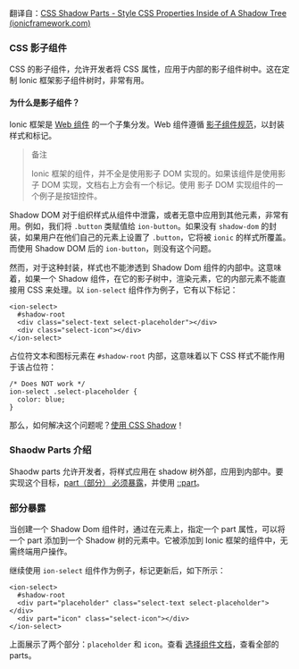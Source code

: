 翻译自：[CSS Shadow Parts - Style CSS Properties Inside of A Shadow Tree (ionicframework.com)](https://ionicframework.com/docs/theming/css-shadow-parts)



### CSS 影子组件



CSS 的影子组件，允许开发者将 CSS 属性，应用于内部的影子组件树中。这在定制 Ionic  框架影子组件树时，非常有用。



#### 为什么是影子组件？



Ionic 框架是 [Web 组件](https://developer.mozilla.org/en-US/docs/Web/Web_Components) 的一个子集分发。Web 组件遵循  [影子组件规范](https://w3c.github.io/webcomponents/spec/shadow/)，以封装样式和标记。



> 备注
>
> Ionic 框架的组件，并不全是使用影子 DOM 实现的。如果该组件是使用影子 DOM 实现，文档右上方会有一个标记。使用 影子 DOM 实现组件的一个例子是按钮控件。



Shadow DOM 对于组织样式从组件中泄露，或者无意中应用到其他元素，非常有用。例如，我们将 `.button` 类赋值给 `ion-button`。如果没有 `shadow-dom` 的封装，如果用户在他们自己的元素上设置了 `.button`，它将被 `ionic` 的样式所覆盖。而使用 Shadow DOM 后的 `ion-button`，则没有这个问题。



然而，对于这种封装，样式也不能渗透到 Shadow Dom 组件的内部中。这意味着，如果一个 Shadow 组件，在它的影子树中，渲染元素，它的内部元素不能直接用 CSS 来处理。以 `ion-select` 组件作为例子，它有以下标记：



```
<ion-select>
  #shadow-root
  <div class="select-text select-placeholder"></div>
  <div class="select-icon"></div>
</ion-select>
```



占位符文本和图标元素在 `#shadow-root` 内部，这意味着以下 CSS 样式不能作用于该占位符：



```
/* Does NOT work */
ion-select .select-placeholder {
  color: blue;
}
```



那么，如何解决这个问题呢？[使用 CSS Shadow](https://ionicframework.com/docs/theming/css-shadow-parts#shadow-parts-explained)！



### Shaodw Parts 介绍



Shaodw parts 允许开发者，将样式应用在 shadow 树外部，应用到内部中。要实现这个目标，[part（部分） 必须暴露](https://ionicframework.com/docs/theming/css-shadow-parts#exposing-a-part)，并使用 [::part](https://ionicframework.com/docs/theming/css-shadow-parts#how-part-works)。



### 部分暴露



当创建一个 Shadow Dom 组件时，通过在元素上，指定一个 part 属性，可以将一个 part 添加到一个 Shadow 树的元素中。它被添加到 Ionic 框架的组件中，无需终端用户操作。



继续使用 `ion-select` 组件作为例子，标记更新后，如下所示：



```
<ion-select>
  #shadow-root
  <div part="placeholder" class="select-text select-placeholder"></div>
  <div part="icon" class="select-icon"></div>
</ion-select>
```



上面展示了两个部分：`placeholder` 和 `icon`。查看 [选择组件文档](https://ionicframework.com/docs/api/select#css-shadow-parts)，查看全部的 parts。









